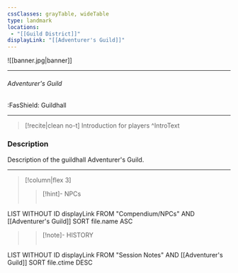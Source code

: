 ```yaml
---
cssClasses: grayTable, wideTable
type: landmark
locations:
 - "[[Guild District]]"
displayLink: "[[Adventurer's Guild]]"
---
```


![[banner.jpg|banner]]

---
###### Adventurer's Guild
<span class="sub2">:FasShield: Guildhall</span>

---

> [!recite|clean no-t]
>	Introduction for players
>^IntroText
	
### Description
Description of the guildhall Adventurer's Guild.

---

> [!column|flex 3]
> > [!hint]-  NPCs
> >```dataview
LIST WITHOUT ID displayLink
FROM "Compendium/NPCs" AND [[Adventurer's Guild]]
SORT file.name ASC
> 
>> [!note]- HISTORY
>>```dataview
LIST WITHOUT ID displayLink
FROM "Session Notes" AND [[Adventurer's Guild]]
SORT file.ctime DESC


